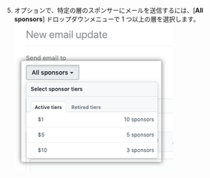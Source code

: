 5. オプションで、特定の層のスポンサーにメールを送信するには、[**All sponsors**] ドロップダウンメニューで 1 つ以上の層を選択します。 ![スポンサーの層を選択するドロップダウンメニュー](/assets/images/help/sponsors/select-tiers-email.png)
